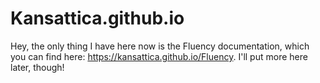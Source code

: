 # Kansattica.github.io
Hey, the only thing I have here now is the Fluency documentation, which you can find here: https://kansattica.github.io/Fluency. I'll put more here later, though!
